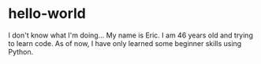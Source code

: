 # hello-world
I don't know what I'm doing...
My name is Eric. I am 46 years old and trying to learn code.
As of now, I have only learned some beginner skills using Python.
